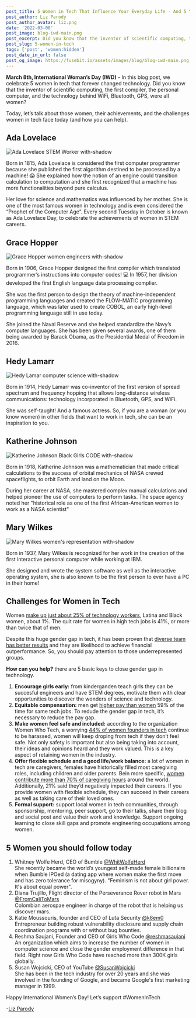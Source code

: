 ```yaml
---
post_title: 5 Women in Tech That Influence Your Everyday Life - And 5 You Should Follow Today
post_author: Liz Parody
post_author_avatar: liz.png
date: '2022-03-08'
post_image: blog-iwd-main.png
post_excerpt: Did you know that the inventor of scientific computing, the first compiler, the personal computer, and the technology behind WiFi, Bluetooth, GPS, were all women?
post_slug: 5-women-in-tech
tags: ['post', 'women:hidden']
post_date_in_url: false
post_og_image: https://fusebit.io/assets/images/blog/blog-iwd-main.png
---
```


**March 8th, International Woman’s Day (IWD)** - In this blog post, we celebrate 5 women in tech that forever changed technology. Did you know that the inventor of scientific computing, the first compiler, the personal computer, and the technology behind WiFi, Bluetooth, GPS, were all women?

Today, let’s talk about those women, their achievements, and the challenges women in tech face today (and how you can help).

## Ada Lovelace

![Ada Lovelace STEM Worker with-shadow](blog-iwd-ada-lovelace.png 'Ada Lovelace STEM worker')

Born in 1815, Ada Lovelace is considered the first computer programmer because she published the first algorithm destined to be processed by a machine! 😱 She explained how the notion of an engine could transition calculation to computation and she first recognized that a machine has more functionalities beyond pure calculus.

Her love for science and mathematics was influenced by her mother. She is one of the most famous women in technology and is even considered the “Prophet of the Computer Age”. Every second Tuesday in October is known as Ada Lovelace Day, to celebrate the achievements of women in STEM careers.

## Grace Hopper

![Grace Hopper women engineers with-shadow](blog-iwd-grace-hopper.png 'Grace Hopper women engineers')

Born in 1906, Grace Hopper designed the first compiler which translated programmer’s instructions into computer codes! 💻 In 1957, her division developed the first English language data processing complier.

She was the first person to design the theory of machine-independent programming languages and created the FLOW-MATIC programming language, which was later used to create COBOL, an early high-level programming language still in use today.

She joined the Naval Reserve and she helped standardize the Navy’s computer languages. She has been given several awards, one of them being awarded by Barack Obama, as the Presidential Medal of Freedom in 2016.

## Hedy Lamarr

![Hedy Lamar computer science with-shadow](blog-iwd-hedy-lamarr.png 'Hedy Lamar computer science')

Born in 1914, Hedy Lamarr was co-inventor of the first version of spread spectrum and frequency hopping that allows long-distance wireless communications: technology incorporated in Bluetooth, GPS, and WiFi.

She was self-taught! And a famous actress. So, if you are a woman (or you know women) in other fields that want to work in tech, she can be an inspiration to you.

## Katherine Johnson

![Katherine Johnson Black Girls CODE with-shadow](blog-iwd-katherine-johnson.png 'Katherine Johnson Black Girls CODE')

Born in 1918, Katherine Johnson was a mathematician that made critical calculations to the success of orbital mechanics of NASA crewed spaceflights, to orbit Earth and land on the Moon.

During her career at NASA, she mastered complex manual calculations and helped pioneer the use of computers to perform tasks. The space agency noted her "historical role as one of the first African-American women to work as a NASA scientist"

## Mary Wilkes

![Mary Wilkes women's representation with-shadow](blog-iwd-mary-wilkes.png "Mary Wilkes women's representation")

Born in 1937, Mary Wilkes is recognized for her work in the creation of the first interactive personal computer while working at IBM.

She designed and wrote the system software as well as the interactive operating system, she is also known to be the first person to ever have a PC in their home!

## Challenges for Women in Tech

Women [make up just about 25% of technology workers](https://fortune.com/2021/09/15/women-in-tech-gender-gap-inclusion-mentorship), Latina and Black women, about 1%. The quit rate for women in high tech jobs is 41%, or more than twice that of men.

Despite this huge gender gap in tech, it has been proven that [diverse team has better results](https://www.mckinsey.com/featured-insights/diversity-and-inclusion/diversity-wins-how-inclusion-matters) and they are likelihood to achieve financial outperformance. So, you should pay attention to those underrepresented groups.

**How can you help?** there are 5 basic keys to close gender gap in technology.

1. **Encourage girls early:** from kinderganden teach girls they can be succesful engineers and have STEM degrees, motivate them with clear opportunities to discover the wonders of science and technology.
2. **Equitable compensation:** men get [higher pay than women](https://www.bloomberg.com/news/articles/2021-05-19/gender-pay-gap-in-tech-male-job-candidates-paid-3-higher-than-women) 59% of the time for same tech jobs. To redude the gender gap in tech, it’s necessary to reduce the pay gap.
3. **Make women feel safe and included:** according to the organization Women Who Tech, a worrying [44% of women founders in tech](https://womenwhotech.org/data-and-resources/state-women-tech-and-startups) continue to be harassed, women will keep droping from tech if they don’t feel safe. Not only safety is important but also being taking into account, their ideas and opinions heard and they work valued. This is a key aspect of retaining women in the industry.
4. **Offer flexible schedule and a good life/work balance:** a lot of women in tech are caregivers, females have historically filled most caregiving roles, including children and older parents. Bein more specific, [women contribute more than 70% of caregiving hours](https://www.techopedia.com/5-ways-to-support-women-in-your-tech-company/2/34500) around the world. Additionally, 21% said they’d negatively impacted their careers. If you provide women with flexible schedule, they can succeed in their careers as well as taking care of their loved ones.
5. **Formal support:** support local women in tech communities, through sponsorship, mentoring, peer support, go to their talks, share their blog and social post and value their work and knowledge. Support ongoing learning to close skill gaps and promote engineering occupations among women.

## 5 Women you should follow today

1. Whitney Wolfe Herd, CEO of Bumble [@WhitWolfeHerd](https://twitter.com/WhitWolfeHerd)  
   She recently became the world’s youngest self-made female billionaire when Bumble IPOed (a dating app where women make the first move and has zero tolerance for misogyny). "Feminism is not about girl power. It's about equal power".
2. Diana Trujillo, Flight director of the Perseverance Rover robot in Mars [@FromCaliToMars](https://twitter.com/FromCaliToMars)  
   Colombian aerospae engineer in charge of the robot that is helping us discover mars.
3. Katie Moussouris, founder and CEO of Luta Security [@k8em0](https://twitter.com/k8em0)  
   Entrepreneur building robust vulnerability disclosure and supply chain coordination programs with or without bug bounties.
4. Reshma Saujani, Founder and CEO of Girls Who Code [@reshmasaujani](https://twitter.com/reshmasaujani)  
   An organization which aims to increase the number of women in computer science and close the gender employment difference in that field. Right now Girls Who Code have reached more than 300K girls globally.
5. Susan Wojcicki, CEO of YouTube [@SusanWojcicki](https://twitter.com/SusanWojcicki)  
   She has been in the tech industry for over 20 years and she was involved in the founding of Google, and became Google's first marketing manager in 1999.

Happy International Women’s Day! Let’s support #WomenInTech

-[Liz Parody](https://twitter.com/lizparody23)
